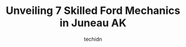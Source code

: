 ---
layout: ampstory
image: https://images.unsplash.com/photo-1639927664632-c080477d9fe5?ixlib=rb-4.0.3&ixid=MnwxMjA3fDB8MHxwaG90by1wYWdlfHx8fGVufDB8fHx8&auto=format&fit=crop&w=640&h=853&q=80
author: techidn
featured: false
description: If youre in need of trustworthy and skilled Ford Mechanic in Juneau AK, USA, youll be pleased to discover the 7 best Ford Mechanic in town. Their expertise and commitment to customer satis
title: Unveiling 7 Skilled Ford Mechanics in Juneau AK
cover:
   title: Unveiling 7 Skilled Ford Mechanics in Juneau AK
   subtitle: Rickpate
   background: https://images.unsplash.com/photo-1639927664632-c080477d9fe5?ixlib=rb-4.0.3&ixid=MnwxMjA3fDB8MHxwaG90by1wYWdlfHx8fGVufDB8fHx8&auto=format&fit=crop&w=640&h=853&q=80

pages: 
 - layout: thirds
   top: <h1>#1 Mike Hatch Sales And Service</h1>
   bottom: "<p>They Re-geared my truck for me to compensate for larger tires. They were professional and kept me up to date on the process. 2000 miles later and they were installed perf</p>"
   background: https://www.knot35.com/toplist/wp-content/uploads/2023/06/best-ford-mechanic-1-in-juneau-ak-1685842223.jpeg
   backgroundblur: true
 - layout: thirds
   top: <h1>#2 DB Auto Repair</h1>
   bottom: "<p>5453 Glacier Hwy, Juneau, AK 99801, United States</p>"
   background: https://www.knot35.com/toplist/wp-content/uploads/2023/06/best-ford-mechanic-2-in-juneau-ak-1685842223.jpeg
   cta:
      link: https://www.knot35.com/toplist/unveiling-7-skilled-ford-mechanics-in-juneau-ak/
      text: Unveiling 7 Skilled Ford Mechanics in Juneau AK
 - layout: thirds
   top: <h1>#3 Dougs Auto Body</h1>
   bottom: "<p>10005 Crazy Horse Dr, Juneau, AK 99801, United States</p>"
   background: https://www.knot35.com/toplist/wp-content/uploads/2023/06/best-ford-mechanic-3-in-juneau-ak-1685842224.jpeg
   cta:
      link: https://www.knot35.com/toplist/unveiling-7-skilled-ford-mechanics-in-juneau-ak/
      text: Unveiling 7 Skilled Ford Mechanics in Juneau AK
 - layout: thirds
   top: <h1>#4 Integrity Automotive</h1>
   bottom: "<p>9979 Crazy Horse Dr, Juneau, AK 99801, United States</p>"
   background: https://images.unsplash.com/photo-1540457036297-448b6b99e91c?ixlib=rb-4.0.3&ixid=MnwxMjA3fDB8MHxwaG90by1wYWdlfHx8fGVufDB8fHx8&auto=format&fit=crop&w=640&h=853&q=80
   cta:
      link: https://www.knot35.com/toplist/unveiling-7-skilled-ford-mechanics-in-juneau-ak/
      text: Unveiling 7 Skilled Ford Mechanics in Juneau AK
 - layout: thirds
   top: <h1>#5 Freds Auto Services Inc</h1>
   bottom: "<p>5330 Shaune Dr, Juneau, AK 99801, United States</p>"
   background: https://images.unsplash.com/photo-1599422314077-f4dfdaa4cd09?ixlib=rb-4.0.3&ixid=MnwxMjA3fDB8MHxwaG90by1wYWdlfHx8fGVufDB8fHx8&auto=format&fit=crop&w=640&h=853&q=80
   cta:
      link: https://www.knot35.com/toplist/unveiling-7-skilled-ford-mechanics-in-juneau-ak/
      text: Unveiling 7 Skilled Ford Mechanics in Juneau AK
 - layout: thirds
   top: <h1>#6 Egan Express Lube</h1>
   bottom: "<p>10012 Crazy Horse Dr, Juneau, AK 99801, United States</p>"
   background: https://images.unsplash.com/photo-1618556658017-fd9c732d1360?ixlib=rb-4.0.3&ixid=MnwxMjA3fDB8MHxwaG90by1wYWdlfHx8fGVufDB8fHx8&auto=format&fit=crop&w=640&h=853&q=80
   cta:
      link: https://www.knot35.com/toplist/unveiling-7-skilled-ford-mechanics-in-juneau-ak/
      text: Unveiling 7 Skilled Ford Mechanics in Juneau AK
 - layout: thirds
   top: <h1>#7 Juneau Auto Mall</h1>
   bottom: "<p>8725 Mallard St, Juneau, AK 99801, United States</p>"
   background: https://images.unsplash.com/photo-1552083974-186346191183?ixlib=rb-4.0.3&ixid=MnwxMjA3fDB8MHxwaG90by1wYWdlfHx8fGVufDB8fHx8&auto=format&fit=crop&w=640&h=853&q=80
   cta:
      link: https://www.knot35.com/toplist/unveiling-7-skilled-ford-mechanics-in-juneau-ak/
      text: Unveiling 7 Skilled Ford Mechanics in Juneau AK
 - layout: thirds
   middle: Continue reading...
   background: https://images.unsplash.com/photo-1608501821300-4f99e58bba77?ixlib=rb-4.0.3&ixid=MnwxMjA3fDB8MHxwaG90by1wYWdlfHx8fGVufDB8fHx8&auto=format&fit=crop&w=640&h=853&q=80
   cta:
      link: https://www.knot35.com/toplist/unveiling-7-skilled-ford-mechanics-in-juneau-ak/
      text: Unveiling 7 Skilled Ford Mechanics in Juneau AK
      
---